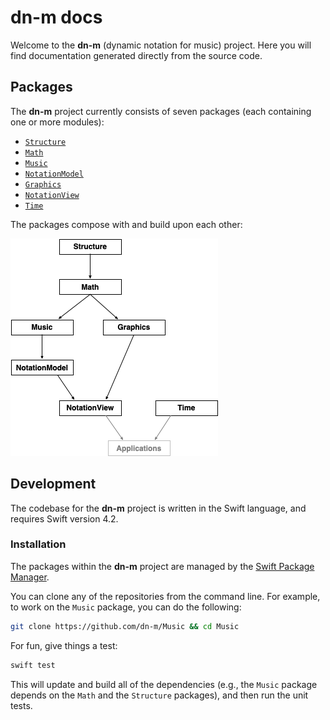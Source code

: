 # dn-m docs

Welcome to the **dn-m** (dynamic notation for music) project. Here you will find documentation generated directly from the source code.

## Packages

The **dn-m** project currently consists of seven packages (each containing one or more modules): 

- [`Structure`](Packages/Structure/index.html)
- [`Math`](Packages/Math/index.html)
- [`Music`](Packages/Graphics/index.html)
- [`NotationModel`](Packages/NotationModel/index.html)
- [`Graphics`](Packages/Graphics/index.html)
- [`NotationView`](Packages/NotationView/index.html)
- [`Time`](Packages/Time/index.html)

The packages compose with and build upon each other:

![Packages](assets/img/packages.png)

## Development

The codebase for the **dn-m** project is written in the Swift language, and requires Swift version 4.2.

### Installation

The packages within the **dn-m** project are managed by the [Swift Package Manager](https://swift.org/package-manager/).

You can clone any of the repositories from the command line. For example, to work on the `Music` package, you can do the following:

```Bash
git clone https://github.com/dn-m/Music && cd Music
```

For fun, give things a test:

```Bash
swift test
```

This will update and build all of the dependencies (e.g., the `Music` package depends on the `Math` and the `Structure` packages), and then run the unit tests.